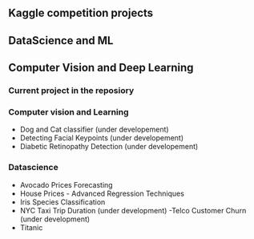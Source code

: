 ## Kaggle competition projects 

## DataScience and ML
## Computer Vision and Deep Learning


### Current project in the reposiory

### Computer vision and Learning
- Dog and Cat classifier (under developement)
- Detecting Facial Keypoints (under developement)
- Diabetic Retinopathy Detection (under developement)


### Datascience
- Avocado Prices Forecasting
- House Prices - Advanced Regression Techniques
- Iris Species Classification
- NYC Taxi Trip Duration (under development)
-Telco Customer Churn (under development)
- Titanic
